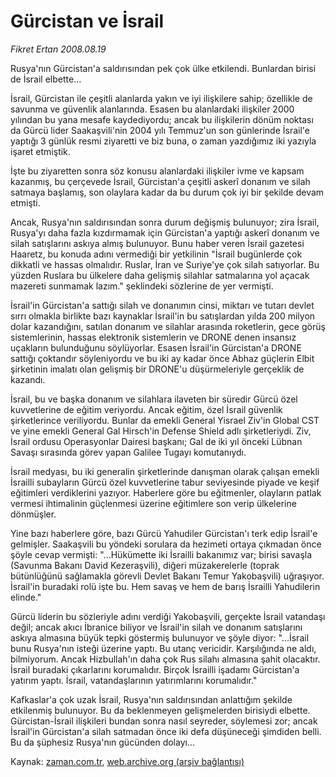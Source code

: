 # Gürcistan ve İsrail

*Fikret Ertan 2008.08.19*

<tr><td class="metin" colspan="2" style="padding-top: 20px; padding-left: 5px; padding-right: 10px;">Rusya'nın Gürcistan'a saldırısından pek çok ülke etkilendi. Bunlardan birisi de İsrail elbette...</td></tr><tr><td class="metin" colspan="2" style="padding-top: 20px; padding-left: 5px; padding-right: 10px;"><p> İsrail, Gürcistan ile çeşitli alanlarda yakın ve iyi ilişkilere sahip; özellikle de savunma ve güvenlik alanlarında. Esasen bu alanlardaki ilişkiler 2000 yılından bu yana mesafe kaydediyordu; ancak bu ilişkilerin dönüm noktası da Gürcü lider Saakaşvili'nin 2004 yılı Temmuz'un son günlerinde İsrail'e yaptığı 3 günlük resmi ziyaretti ve biz buna, o zaman yazdığımız iki yazıyla işaret etmiştik.
<p> İşte bu ziyaretten sonra söz konusu alanlardaki ilişkiler ivme ve kapsam kazanmış, bu çerçevede İsrail, Gürcistan'a çeşitli askerî donanım ve silah satmaya başlamış, son olaylara kadar da bu durum çok iyi bir şekilde devam etmişti.
<p> Ancak, Rusya'nın saldırısından sonra durum değişmiş bulunuyor; zira İsrail, Rusya'yı daha fazla kızdırmamak için Gürcistan'a yaptığı askerî donanım ve silah satışlarını askıya almış bulunuyor. Bunu haber veren İsrail gazetesi Haaretz, bu konuda adını vermediği bir yetkilinin "İsrail bugünlerde çok dikkatli ve hassas olmalıdır. Ruslar, İran ve Suriye'ye çok silah satıyorlar. Bu yüzden Ruslara bu ülkelere daha gelişmiş silahlar satmalarına yol açacak mazereti sunmamak lazım." şeklindeki sözlerine de yer vermişti.
<p> İsrail'in Gürcistan'a sattığı silah ve donanımın cinsi, miktarı ve tutarı devlet sırrı olmakla birlikte bazı kaynaklar İsrail'in bu satışlardan yılda 200 milyon dolar kazandığını, satılan donanım ve silahlar arasında roketlerin, gece görüş sistemlerinin, hassas elektronik sistemlerin ve DRONE denen insansız uçakların bulunduğunu söylüyorlar. Esasen İsrail'in Gürcistan'a DRONE sattığı çoktandır söyleniyordu ve bu iki ay kadar önce Abhaz güçlerin Elbit şirketinin imalatı olan gelişmiş bir DRONE'u düşürmeleriyle gerçeklik de kazandı.
<p> İsrail, bu ve başka donanım ve silahlara ilaveten bir süredir Gürcü özel kuvvetlerine de eğitim veriyordu. Ancak eğitim, özel İsrail güvenlik şirketlerince veriliyordu. Bunlar da emekli General Yisrael Ziv'in Global CST ve yine emekli General Gal Hirsch'in Defense Shield adlı şirketleriydi. Ziv, İsrail ordusu Operasyonlar Dairesi başkanı; Gal de iki yıl önceki Lübnan Savaşı sırasında görev yapan Galilee Tugayı komutanıydı. 
<p> İsrail medyası, bu iki generalin şirketlerinde danışman olarak çalışan emekli İsrailli subayların Gürcü özel kuvvetlerine tabur seviyesinde piyade ve keşif eğitimleri verdiklerini yazıyor. Haberlere göre bu eğitmenler, olayların patlak vermesi ihtimalinin güçlenmesi üzerine eğitimlere son verip ülkelerine dönmüşler.
<p> Yine bazı haberlere göre, bazı Gürcü Yahudiler Gürcistan'ı terk edip İsrail'e gelmişler. Saakaşvili bu yöndeki sorulara da hezimeti ortaya çıkmadan önce şöyle cevap vermişti: "...Hükümette iki İsrailli bakanımız var; birisi savaşla (Savunma Bakanı David Kezeraşvili), diğeri müzakerelerle (toprak bütünlüğünü sağlamakla görevli Devlet Bakanı Temur Yakobaşvili) uğraşıyor. İsrail'in buradaki rolü işte bu. Hem savaş ve hem de barış İsrailli Yahudilerin elinde."
<p> Gürcü liderin bu sözleriyle adını verdiği Yakobaşvili, gerçekte İsrail vatandaşı değil; ancak akıcı İbranice biliyor ve İsrail'in silah ve donanım satışlarını askıya almasına büyük tepki göstermiş bulunuyor ve şöyle diyor: "...İsrail bunu Rusya'nın isteği üzerine yaptı. Bu utanç vericidir. Karşılığında ne aldı, bilmiyorum. Ancak Hizbullah'ın daha çok Rus silahı almasına şahit olacaktır. İsrail buradaki çıkarlarını korumalıdır. Birçok İsrailli işadamı Gürcistan'a yatırım yaptı. İsrail, vatandaşlarının yatırımlarını korumalıdır."
<p> Kafkaslar'a çok uzak İsrail, Rusya'nın saldırısından anlattığım şekilde etkilenmiş bulunuyor. Bu da beklenmeyen gelişmelerden birisiydi elbette. Gürcistan-İsrail ilişkileri bundan sonra nasıl seyreder, söylemesi zor; ancak İsrail'in Gürcistan'a silah satmadan önce iki defa düşüneceği şimdiden belli. Bu da şüphesiz Rusya'nın gücünden dolayı...<br/></p></p></p></p></p></p></p></p></p></td></tr>

Kaynak: [zaman.com.tr](http://zaman.com.tr/yazar.do?yazino=727420), [web.archive.org (arşiv bağlantısı)](http://web.archive.org/web/20080822190047/http://www.zaman.com.tr:80/yazar.do?yazino=727420)
